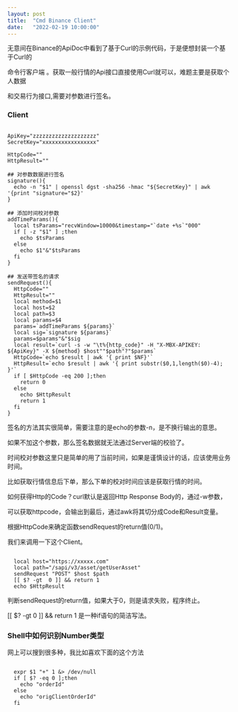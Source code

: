 ```yaml
---
layout: post
title:  "Cmd Binance Client"
date:   "2022-02-19 10:00:00"
---
```


无意间在Binance的ApiDoc中看到了基于Curl的示例代码，于是便想封装一个基于Curl的

命令行客户端 。获取一般行情的Api接口直接使用Curl就可以，难题主要是获取个人数据

和交易行为接口,需要对参数进行签名。


### Client

```

ApiKey="zzzzzzzzzzzzzzzzzzzz"
SecretKey="xxxxxxxxxxxxxxxxx"

HttpCode=""
HttpResult=""

## 对参数数据进行签名
signature(){
  echo -n "$1" | openssl dgst -sha256 -hmac "${SecretKey}" | awk '{print "signature="$2}'
}

## 添加时间校对参数
addTimeParams(){
  local tsParams="recvWindow=10000&timestamp="`date +%s`"000"
  if [ -z "$1" ] ;then
    echo $tsParams
  else
    echo $1"&"$tsParams
  fi
}

## 发送带签名的请求
sendRequest(){
  HttpCode=""
  HttpResult=""
  local method=$1
  local host=$2
  local path=$3
  local params=$4
  params=`addTimeParams ${params}`
  local sig=`signature ${params}`
  params=$params"&"$sig
  local result=`curl -s -w "\t%{http_code}" -H "X-MBX-APIKEY: ${ApiKey}" -X ${method} $host""$path"?"$params`
  HttpCode=`echo $result | awk '{ print $NF}'`
  HttpResult=`echo $result | awk '{ print substr($0,1,length($0)-4); }'`
  if [ $HttpCode -eq 200 ];then
    return 0
  else
    echo $HttpResult
    return 1
  fi
}

```

签名的方法其实很简单，需要注意的是echo的参数-n，是不换行输出的意思。

如果不加这个参数，那么签名数据就无法通过Server端的校验了。

时间校对参数这里只是简单的用了当前时间，如果是谨慎设计的话，应该使用业务时间。

比如获取行情信息后下单，那么下单的校对时间应该是获取行情的时间。

如何获得Http的Code？curl默认是返回Http Response Body的，通过-w参数，

可以获取httpcode，会输出到最后，通过awk将其切分成Code和Result变量。

根据HttpCode来确定函数sendRequest的return值(0/1)。

我们来调用一下这个Client。

```

  local host="https://xxxxx.com"
  local path="/sapi/v3/asset/getUserAsset"
  sendRequest "POST" $host $path
  [[ $? -gt  0 ]] && return 1
  echo $HttpResult

```

判断sendRequest的return值，如果大于0，则是请求失败，程序终止。

[[ $? -gt  0 ]] && return 1 是一种if语句的简洁写法。


### Shell中如何识别Number类型

网上可以搜到很多种，我比如喜欢下面的这个方法

```

  expr $1 "+" 1 &> /dev/null
  if [ $? -eq 0 ];then
    echo "orderId"
  else
    echo "origClientOrderId"
  fi

```
